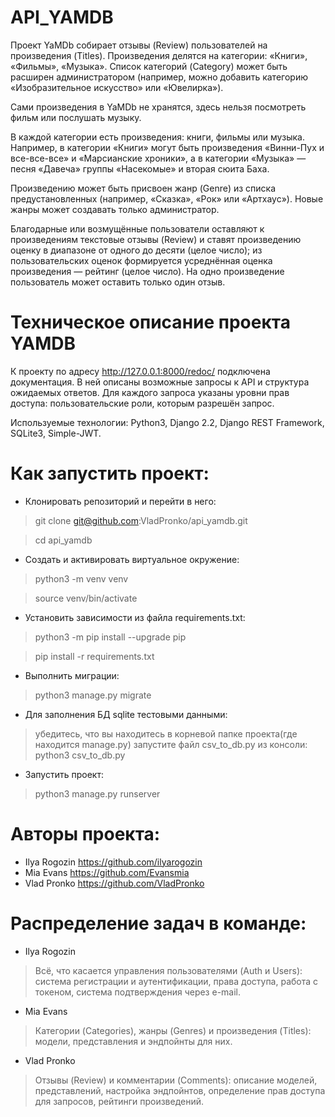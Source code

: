 # API_YAMDB
Проект YaMDb собирает отзывы (Review) пользователей на произведения (Titles). Произведения делятся на категории: «Книги», «Фильмы», «Музыка». Список категорий (Category) может быть расширен администратором (например, можно добавить категорию «Изобразительное искусство» или «Ювелирка»). 

Сами произведения в YaMDb не хранятся, здесь нельзя посмотреть фильм или послушать музыку.

В каждой категории есть произведения: книги, фильмы или музыка. Например, в категории «Книги» могут быть произведения «Винни-Пух и все-все-все» и «Марсианские хроники», а в категории «Музыка» — песня «Давеча» группы «Насекомые» и вторая сюита Баха.

Произведению может быть присвоен жанр (Genre) из списка предустановленных (например, «Сказка», «Рок» или «Артхаус»). Новые жанры может создавать только администратор.

Благодарные или возмущённые пользователи оставляют к произведениям текстовые отзывы (Review) и ставят произведению оценку в диапазоне от одного до десяти (целое число); из пользовательских оценок формируется усреднённая оценка произведения — рейтинг (целое число). На одно произведение пользователь может оставить только один отзыв.
# Техническое описание проекта YAMDB
К проекту по адресу http://127.0.0.1:8000/redoc/ подключена документация. В ней описаны возможные запросы к API и структура ожидаемых ответов. Для каждого запроса указаны уровни прав доступа: пользовательские роли, которым разрешён запрос.

Используемые технологии: Python3, Django 2.2, Django REST Framework, SQLite3, Simple-JWT.

# Как запустить проект:
- Клонировать репозиторий и перейти в него:
>git clone git@github.com:VladPronko/api_yamdb.git

>cd api_yamdb

- Cоздать и активировать виртуальное окружение:
>python3 -m venv venv

>source venv/bin/activate

- Установить зависимости из файла requirements.txt:
>python3 -m pip install --upgrade pip

>pip install -r requirements.txt

- Выполнить миграции:
>python3 manage.py migrate

- Для заполнения БД sqlite тестовыми данными:
>убедитесь, что вы находитесь в корневой папке проекта(где находится manage.py)
>запустите файл csv_to_db.py из консоли: python3 csv_to_db.py

- Запустить проект:
>python3 manage.py runserver

# Авторы проекта:
- Ilya Rogozin https://github.com/ilyarogozin
- Mia Evans https://github.com/Evansmia
- Vlad Pronko https://github.com/VladPronko

# Распределение задач в команде:
- Ilya Rogozin
>Всё, что касается управления пользователями (Auth и Users): система регистрации и аутентификации, права доступа, работа с токеном, система подтверждения через e-mail.
- Mia Evans
>Категории (Categories), жанры (Genres) и произведения (Titles): модели, представления и эндпойнты для них.
- Vlad Pronko
>Отзывы (Review) и комментарии (Comments): описание моделей, представлений, настройка эндпойнтов, определение прав доступа для запросов, рейтинги произведений.
